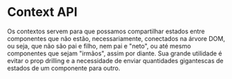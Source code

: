 # Context API

Os contextos servem para que possamos compartilhar estados entre componentes que não estão, necessariamente, conectados na árvore DOM, ou seja, que não são pai e filho, nem pai e "neto", ou até mesmo componentes que sejam "irmãos", assim por diante. Sua grande utilidade é evitar o prop drilling e a necessidade de enviar quantidades gigantescas de estados de um componente para outro. 

